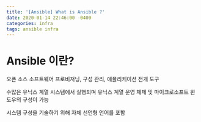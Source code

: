 ```yaml
---
title: '[Ansible] What is Ansible ?'
date: 2020-01-14 22:46:00 -0400
categories: infra
tags: ansible infra 
---
```


# Ansible 이란?
오픈 소스 소프트웨어 프로비저닝, 구성 관리, 애플리케이션 전개 도구

수많은 유닉스 계열 시스템에서 실행되며 유닉스 계열 운영 체제 및 마이크로소프트 윈도우의 구성이 가능

시스템 구성을 기술하기 위해 자체 선언형 언어를 포함